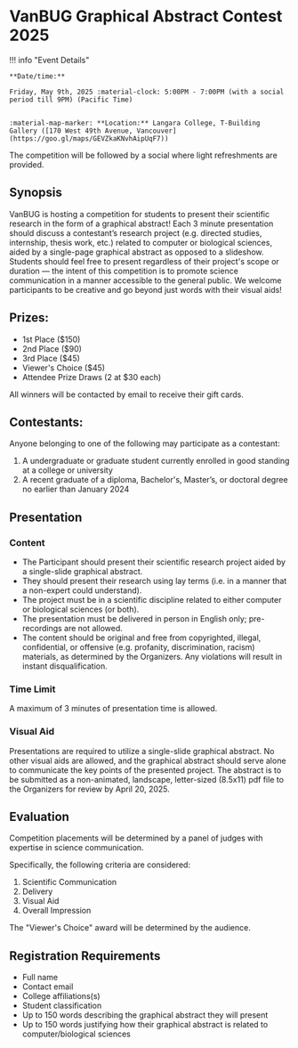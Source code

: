 # VanBUG Graphical Abstract Contest 2025

!!! info "Event Details"
    
    
    **Date/time:**
    
    Friday, May 9th, 2025 :material-clock: 5:00PM - 7:00PM (with a social period till 9PM) (Pacific Time)
    
    
    :material-map-marker: **Location:** Langara College, T-Building Gallery ([170 West 49th Avenue, Vancouver](https://goo.gl/maps/GEVZkaKNvhAipUqF7))

The competition will be followed by a social where light refreshments are provided.


## Synopsis

VanBUG is hosting a competition for students to present their scientific research in the form of a graphical abstract! Each 3 minute presentation should discuss a contestant’s research project (e.g. directed studies, internship, thesis work, etc.) related to computer or biological sciences, aided by a single-page graphical abstract as opposed to a slideshow. Students should feel free to present regardless of their project's scope or duration — the intent of this competition is to promote science communication in a manner accessible to the general public. We welcome participants to be creative and go beyond just words with their visual aids!

## Prizes:

- 1st Place ($150)
- 2nd Place ($90)
- 3rd Place ($45)
- Viewer's Choice ($45)
- Attendee Prize Draws (2 at $30 each)

All winners will be contacted by email to receive their gift cards.

## Contestants:

Anyone belonging to one of the following may participate as a contestant:

1. A undergraduate or graduate student currently enrolled in good standing at a college or university
2. A recent graduate of a diploma, Bachelor's, Master’s, or doctoral degree no earlier than January 2024

## Presentation

### Content
* The Participant should present their scientific research project aided by a single-slide graphical abstract. 
* They should present their research using lay terms (i.e. in a manner that a non-expert could understand).
* The project must be in a scientific discipline related to either computer or biological sciences (or both).
* The presentation must be delivered in person in English only; pre-recordings are not allowed.
* The content should be original and free from copyrighted, illegal, confidential, or offensive (e.g. profanity, discrimination, racism) materials, as determined by the Organizers. Any violations will result in instant disqualification.


### Time Limit

A maximum of 3 minutes of presentation time is allowed.

### Visual Aid

Presentations are required to utilize a single-slide graphical abstract. No other visual aids are allowed, and the graphical abstract should serve alone to communicate the key points of the presented project. The abstract is to be submitted as a non-animated, landscape, letter-sized (8.5x11) pdf file to the Organizers for review by April 20, 2025.


## Evaluation

Competition placements will be determined by a panel of judges with expertise in science communication.

Specifically, the following criteria are considered:

1. Scientific Communication
2. Delivery
3. Visual Aid
4. Overall Impression

The "Viewer's Choice" award will be determined by the audience.


## Registration Requirements

* Full name
* Contact email
* College affiliations(s)
* Student classification
* Up to 150 words describing the graphical abstract they will present
* Up to 150 words justifying how their graphical abstract is related to computer/biological sciences
